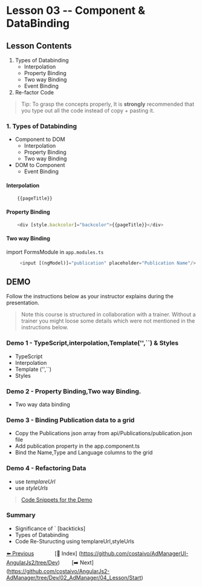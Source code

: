 # Lesson 03 -- Component & DataBinding

## Lesson Contents

1. Types of Databinding
    * Interpolation
    * Property Binding
    * Two way Binding
    * Event Binding
1. Re-factor Code

> Tip: To grasp the concepts properly, It is **strongly** recommended that you type out all the code instead of copy + pasting it. 

### 1. Types of Databinding

* Component to DOM
  * Interpolation
  * Property Binding
  * Two way Binding
* DOM to Component
  * Event Binding


#### Interpolation

``` typescript
    {{pageTitle}}
```

#### Property Binding

``` typescript
    <div [style.backcolor]="backcolor">{{pageTitle}}</div>
```

#### Two way Binding

import FormsModule in `app.modules.ts` 

``` typescript
     <input [(ngModel)]="publication" placeholder="Publication Name"/>
```

## DEMO

Follow the instructions below as your instructor explains during the presentation. 

> Note this course is structured in collaboration with a trainer. Without a trainer you might loose some details which were not mentioned in the instructions below. 

### **Demo 1** - TypeScript,interpolation,Template('',``) & Styles

* TypeScript
* Interpolation
* Template ('',``)
* Styles

### **Demo 2** - Property Binding,Two way Binding.

* Two way data binding

### **Demo 3** - Binding Publication data to a grid

* Copy the Publications json array from api/Publications/publication.json file
* Add publication property in the app.component.ts
* Bind the Name,Type and Language columns to the grid

### **Demo 4** - Refactoring Data

* use _templareUrl_
* use _styleUrls_

> [Code Snippets for the Demo](https://gist.github.com/costaivo/896941f7ef08fe0a7cc671bd95ac3e1f)

### Summary


* Significance of ` [backticks]
* Types of Databinding
* Code Re-Sturucting using templareUrl,styleUrls




[:arrow_left: Previous](https://github.com/costaivo/AngularJs2-AdManager/tree/Dev/02_AdManager/02_Lesson/Start)  &nbsp;&nbsp;&nbsp;&nbsp;&nbsp;&nbsp;&nbsp;&nbsp;&nbsp;&nbsp;&nbsp;&nbsp;
[:1234: Index] (<https://github.com/costaivo/AdManagerUI-AngularJs2/tree/Dev>) &nbsp;&nbsp;&nbsp;&nbsp;&nbsp;&nbsp;
[:arrow_right: Next] (https://github.com/costaivo/AngularJs2-AdManager/tree/Dev/02_AdManager/04_Lesson/Start)



